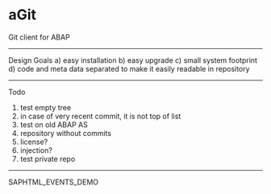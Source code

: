 aGit
====

Git client for ABAP


******************

Design Goals
a) easy installation
b) easy upgrade
c) small system footprint
d) code and meta data separated to make it easily readable in repository

******************

Todo
1) test empty tree
2) in case of very recent commit, it is not top of list
3) test on old ABAP AS
4) repository without commits
5) license?
6) injection?
7) test private repo

******************


SAPHTML_EVENTS_DEMO
